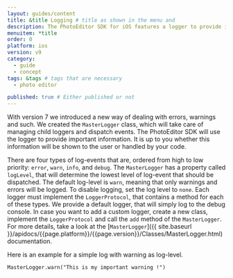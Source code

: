 ```yaml
---
layout: guides/content
title: &title Logging # title as shown in the menu and
description: The PhotoEditor SDK for iOS features a logger to provide important information to you and your users. Learn how to display or hide information.
menuitem: *title
order: 0
platform: ios
version: v9
category:
  - guide
  - concept
tags: &tags # tags that are necessary
  - photo editor

published: true # Either published or not
---
```



With version 7 we introduced a new way of dealing with errors, warnings and such.
We created the `MasterLogger` class, which will take care of managing child loggers and dispatch events.
The PhotoEditor SDK will use the logger to provide important information. It is up to you whether this information will be shown
to the user or handled by your code.

There are four types of log-events that are, ordered from high to low priority: `error`, `warn`, `info`, and `debug`.
The `MasterLogger` has a property called `logLevel`, that will determine the lowest level of log-event that should be dispatched.
The default log-level is `warn`, meaning that only warnings and errors will be logged. To disable logging, set the log level to `none`.
Each logger must implement the `LoggerProtocol`,
that contains a method for each of these types. We provide a default logger, that will simply log to the debug console.
In case you want to add a custom logger, create a new class, implement the `LoggerProtocol` and call the `add` method of the `MasterLogger`.
For more details, take a look at the [`MasterLogger`]({{ site.baseurl }}/apidocs/{{page.platform}}/{{page.version}}/Classes/MasterLogger.html) documentation.

Here is an example for a simple log with warning as log-level.

```MasterLogger.warn("This is my important warning !")```
